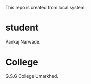 This repo is created from local system.

# student 
Pankaj Narwade. 
# College 
G.S.G College Umarkhed.